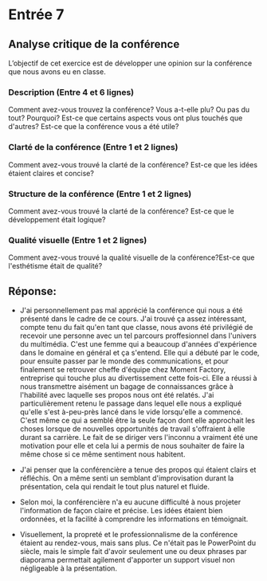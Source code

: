 # Entrée 7
## Analyse critique de la conférence

L’objectif de cet exercice est de développer une opinion sur la conférence que nous avons eu en classe. 

### Description (Entre 4 et 6 lignes)
Comment avez-vous trouvez la conférence? Vous a-t-elle plu? Ou pas du tout? Pourquoi? Est-ce que certains aspects vous ont plus touchés que d'autres? Est-ce que la conférence vous a été utile?

### Clarté de la conférence (Entre 1 et 2 lignes)
Comment avez-vous trouvé la clarté de la conférence? Est-ce que les idées étaient claires et concise?

### Structure de la conférence (Entre 1 et 2 lignes)
Comment avez-vous trouvé la clarté de la conférence? Est-ce que le développement était logique?

### Qualité visuelle (Entre 1 et 2 lignes)
Comment avez-vous trouvé la qualité visuelle de la conférence?Est-ce que l'esthétisme était de qualité?

## Réponse:
- J'ai personnellement pas mal apprécié la conférence qui nous a été présenté dans le cadre de ce cours. J'ai trouvé ça assez intéressant, compte tenu du fait qu'en tant que classe, nous avons été privilégié de recevoir une personne avec un tel parcours proffesionnel dans l'univers du multimédia. C'est une femme qui a beaucoup d'années d'expérience dans le domaine en général et ça s'entend. Elle qui a débuté par le code, pour ensuite passer par le monde des communications, et pour finalement se retrouver cheffe d'équipe chez Moment Factory, entreprise qui touche plus au divertissement cette fois-ci. Elle a réussi à nous transmettre aisément un bagage de connaissances grâce à l'habilité avec laquelle ses propos nous ont été relatés. J'ai particulièrement retenu le passage dans lequel elle nous a expliqué qu'elle s'est à-peu-près lancé dans le vide lorsqu'elle a commencé. C'est même ce qui a semblé être la seule façon dont elle approchait les choses lorsque de nouvelles opportunités de travail s'offraient à elle durant sa carrière. Le fait de se diriger vers l'inconnu a vraiment été une motivation pour elle et cela lui a permis de nous souhaiter de faire la même chose si ce même sentiment nous habitent.


- J'ai penser que la conférencière a tenue des propos qui étaient clairs et réfléchis. On a même senti un semblant d'improvisation durant la présentation, cela qui rendait le tout plus naturel et fluide. 


- Selon moi, la conférencière n'a eu aucune difficulté à nous projeter l'information de façon claire et précise. Les idées étaient bien ordonnées, et la facilité à comprendre les informations en témoignait.


- Visuellement, la propreté et le professionnalisme de la conférence étaient au rendez-vous, mais sans plus. Ce n'était pas le PowerPoint du siècle, mais le simple fait d'avoir seulement une ou deux phrases par diaporama permettait agilement d'apporter un support visuel non négligeable à la présentation.

